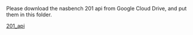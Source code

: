 Please download the nasbench 201 api from Google Cloud Drive, and put them in this folder.

[201_api](https://drive.google.com/drive/folders/1AOM8_e7gx3D54dJicIYnUUS_sFiuMO4p)

